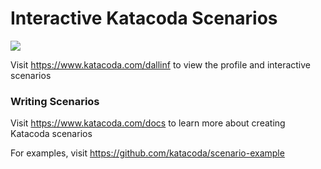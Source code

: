 # Interactive Katacoda Scenarios

[![](http://shields.katacoda.com/katacoda/dallinf/count.svg)](https://www.katacoda.com/dallinf "Get your profile on Katacoda.com")

Visit https://www.katacoda.com/dallinf to view the profile and interactive scenarios

### Writing Scenarios
Visit https://www.katacoda.com/docs to learn more about creating Katacoda scenarios

For examples, visit https://github.com/katacoda/scenario-example
